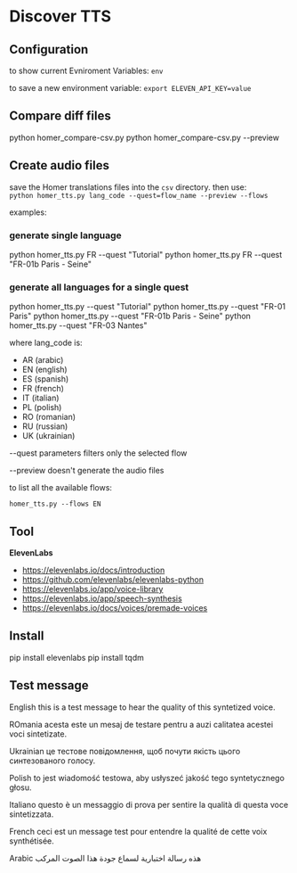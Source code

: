# Discover TTS

## Configuration
to show current Evniroment Variables:
`env`

to save a new environment variable:
`export ELEVEN_API_KEY=value`

## Compare diff files

python homer_compare-csv.py
python homer_compare-csv.py --preview

## Create audio files
save the Homer translations files into the `csv` directory.
then use:  
`python homer_tts.py lang_code --quest=flow_name --preview --flows`

examples:
### generate single language
python homer_tts.py FR --quest "Tutorial"
python homer_tts.py FR --quest "FR-01b Paris - Seine"

### generate all languages for a single quest
python homer_tts.py --quest "Tutorial"
python homer_tts.py --quest "FR-01 Paris"
python homer_tts.py --quest "FR-01b Paris - Seine"
python homer_tts.py --quest "FR-03 Nantes"


where lang_code is:

- AR (arabic)
- EN (english)
- ES (spanish)
- FR (french)
- IT (italian)
- PL (polish)
- RO (romanian)
- RU (russian)
- UK (ukrainian)

--quest parameters filters only the selected flow

--preview doesn't generate the audio files

to list all the available flows:

`homer_tts.py --flows EN`

## Tool

**ElevenLabs**

- https://elevenlabs.io/docs/introduction
- https://github.com/elevenlabs/elevenlabs-python
- https://elevenlabs.io/app/voice-library
- https://elevenlabs.io/app/speech-synthesis
- https://elevenlabs.io/docs/voices/premade-voices

## Install
pip install elevenlabs
pip install tqdm

## Test message

English
this is a test message to hear the quality of this syntetized voice.

ROmania
acesta este un mesaj de testare pentru a auzi calitatea acestei voci sintetizate.

Ukrainian
це тестове повідомлення, щоб почути якість цього синтезованого голосу.

Polish
to jest wiadomość testowa, aby usłyszeć jakość tego syntetycznego głosu.

Italiano
questo è un messaggio di prova per sentire la qualità di questa voce sintetizzata.

French
ceci est un message test pour entendre la qualité de cette voix synthétisée.

Arabic
هذه رسالة اختبارية لسماع جودة هذا الصوت المركب


